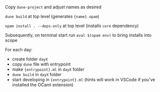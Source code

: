 Copy `dune-project` and adjust names as desired

`dune build` at top level (generates `{name}.opam`)

`opam install . --deps-only` at top level (installs `core` dependency)

Subsequently, on terminal start run `eval $(opam env)` to bring installs into scope

For each day:
- create folder `dayX`
- copy `dune` file with entrypoint
- make `{entrypoint}.ml` in `dayX` folder
- `dune build` in `dayX` folder
- start developing in `{entrypoint}.ml` (hints will work in VSCode if you've installed the OCaml extension)